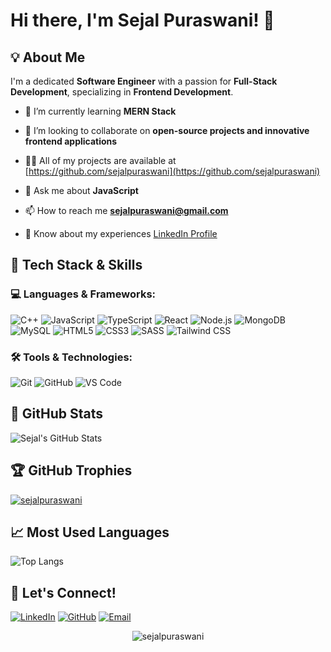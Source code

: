 # Hi there, I'm Sejal Puraswani! 👋

## 💡 About Me

I'm a dedicated **Software Engineer** with a passion for **Full-Stack Development**, specializing in **Frontend Development**.

- 🌱 I’m currently learning **MERN Stack**

- 👯 I’m looking to collaborate on **open-source projects and innovative frontend applications**

- 👨‍💻 All of my projects are available at [https://github.com/sejalpuraswani](https://github.com/sejalpuraswani)

- 💬 Ask me about **JavaScript**

- 📫 How to reach me **sejalpuraswani@gmail.com**

- 📄 Know about my experiences [LinkedIn Profile](https://www.linkedin.com/in/sejal-puraswani-87a340237/)


## 🚀 Tech Stack & Skills

### 💻 Languages & Frameworks:
![C++](https://img.shields.io/badge/-C++-00599C?style=flat&logo=c%2B%2B&logoColor=white) ![JavaScript](https://img.shields.io/badge/-JavaScript-F7DF1E?style=flat&logo=javascript&logoColor=black) ![TypeScript](https://img.shields.io/badge/-TypeScript-007ACC?style=flat&logo=typescript&logoColor=white) ![React](https://img.shields.io/badge/-React-61DAFB?style=flat&logo=react&logoColor=black) ![Node.js](https://img.shields.io/badge/-Node.js-339933?style=flat&logo=node.js&logoColor=white) ![MongoDB](https://img.shields.io/badge/-MongoDB-47A248?style=flat&logo=mongodb&logoColor=white) ![MySQL](https://img.shields.io/badge/-MySQL-4479A1?style=flat&logo=mysql&logoColor=white) ![HTML5](https://img.shields.io/badge/-HTML5-E34F26?style=flat&logo=html5&logoColor=white) ![CSS3](https://img.shields.io/badge/-CSS3-1572B6?style=flat&logo=css3&logoColor=white) ![SASS](https://img.shields.io/badge/-SASS-CC6699?style=flat&logo=sass&logoColor=white) ![Tailwind CSS](https://img.shields.io/badge/-Tailwind%20CSS-38B2AC?style=flat&logo=tailwind-css&logoColor=white)

### 🛠️ Tools & Technologies:
![Git](https://img.shields.io/badge/-Git-F05032?style=flat&logo=git&logoColor=white) ![GitHub](https://img.shields.io/badge/-GitHub-181717?style=flat&logo=github&logoColor=white) ![VS Code](https://img.shields.io/badge/-VS%20Code-007ACC?style=flat&logo=visual-studio-code&logoColor=white)



## 🌟 GitHub Stats
![Sejal's GitHub Stats](https://github-readme-stats.vercel.app/api?username=sejalpuraswani&show_icons=true&theme=radical)



## 🏆 GitHub Trophies
<p align="left"> <a href="https://github.com/ryo-ma/github-profile-trophy"><img src="https://github-profile-trophy.vercel.app/?username=sejalpuraswani" alt="sejalpuraswani" /></a> </p>



## 📈 Most Used Languages

![Top Langs](https://github-readme-stats.vercel.app/api/top-langs/?username=sejalpuraswani&layout=compact&theme=radical)



## 👥 Let's Connect!
[![LinkedIn](https://img.shields.io/badge/-LinkedIn-blue?style=flat&logo=linkedin&logoColor=white)](https://www.linkedin.com/in/sejal-puraswani-87a340237/) [![GitHub](https://img.shields.io/badge/-GitHub-181717?style=flat&logo=github&logoColor=white)](https://github.com/sejalpuraswani) [![Email](https://img.shields.io/badge/-Email-D14836?style=flat&logo=gmail&logoColor=white)](mailto:sejalpuraswani@gmail.com)

<p align="center"> <img src="https://komarev.com/ghpvc/?username=sejalpuraswani&label=Profile%20views&color=0e75b6&style=flat" alt="sejalpuraswani" /> </p>
